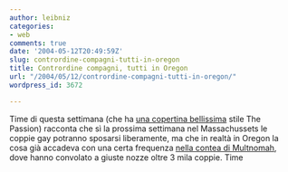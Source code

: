 ```yaml
---
author: leibniz
categories:
- web
comments: true
date: '2004-05-12T20:49:59Z'
slug: contrordine-compagni-tutti-in-oregon
title: Contrordine compagni, tutti in Oregon
url: "/2004/05/12/contrordine-compagni-tutti-in-oregon/"
wordpress_id: 3672

---
```

Time di questa settimana (che ha [una copertina bellissima](http://i.timeinc.net/time/images/covers/1101040517_120.jpg) stile The Passion) racconta che sì la prossima settimana nel Massachussets le coppie gay potranno sposarsi liberamente, ma che in realtà in Oregon la cosa già accadeva con una certa frequenza [nella contea di Multnomah](http://www.time.com/time/magazine/article/0,9171,1101040517-634672,00.html), dove hanno convolato a giuste nozze oltre 3 mila coppie.
Time

